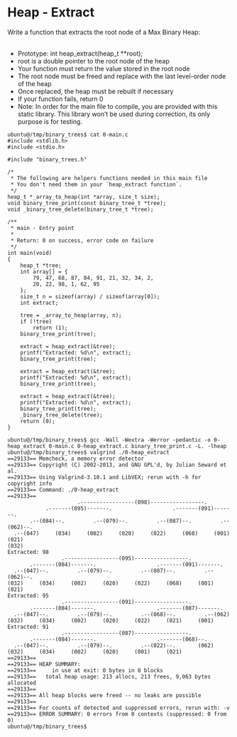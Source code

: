 # Heap - Extract 
Write a function that extracts the root node of a Max Binary Heap:<br>
<br>
* Prototype: int heap_extract(heap_t **root);
* root is a double pointer to the root node of the heap
* Your function must return the value stored in the root node
* The root node must be freed and replace with the last level-order node of the heap
* Once replaced, the heap must be rebuilt if necessary
* If your function fails, return 0
* Note: In order for the main file to compile, you are provided with this static library. This library won’t be used during correction, its only purpose is for testing.

```
ubuntu@/tmp/binary_trees$ cat 0-main.c
#include <stdlib.h>
#include <stdio.h>

#include "binary_trees.h"

/*
 * The following are helpers functions needed in this main file
 * You don't need them in your `heap_extract function`.
 */
heap_t *_array_to_heap(int *array, size_t size);
void binary_tree_print(const binary_tree_t *tree);
void _binary_tree_delete(binary_tree_t *tree);

/**
 * main - Entry point
 *
 * Return: 0 on success, error code on failure
 */
int main(void)
{
    heap_t *tree;
    int array[] = {
        79, 47, 68, 87, 84, 91, 21, 32, 34, 2,
        20, 22, 98, 1, 62, 95
    };
    size_t n = sizeof(array) / sizeof(array[0]);
    int extract;

    tree = _array_to_heap(array, n);
    if (!tree)
        return (1);
    binary_tree_print(tree);

    extract = heap_extract(&tree);
    printf("Extracted: %d\n", extract);
    binary_tree_print(tree);

    extract = heap_extract(&tree);
    printf("Extracted: %d\n", extract);
    binary_tree_print(tree);

    extract = heap_extract(&tree);
    printf("Extracted: %d\n", extract);
    binary_tree_print(tree);
    _binary_tree_delete(tree);
    return (0);
}

ubuntu@/tmp/binary_trees$ gcc -Wall -Wextra -Werror -pedantic -o 0-heap_extract 0-main.c 0-heap_extract.c binary_tree_print.c -L. -lheap
ubuntu@/tmp/binary_trees$ valgrind ./0-heap_extract
==29133== Memcheck, a memory error detector
==29133== Copyright (C) 2002-2013, and GNU GPL'd, by Julian Seward et al.
==29133== Using Valgrind-3.10.1 and LibVEX; rerun with -h for copyright info
==29133== Command: ./0-heap_extract
==29133== 
                      .-----------------(098)-----------------.
            .-------(095)-------.                   .-------(091)-------.
       .--(084)--.         .--(079)--.         .--(087)--.         .--(062)--.
  .--(047)     (034)     (002)     (020)     (022)     (068)     (001)     (021)
(032)
Extracted: 98
                 .-----------------(095)-----------------.
       .-------(084)-------.                   .-------(091)-------.
  .--(047)--.         .--(079)--.         .--(087)--.         .--(062)--.
(032)     (034)     (002)     (020)     (022)     (068)     (001)     (021)
Extracted: 95
                 .-----------------(091)-----------------.
       .-------(084)-------.                   .-------(087)-------.
  .--(047)--.         .--(079)--.         .--(068)--.         .--(062)
(032)     (034)     (002)     (020)     (022)     (021)     (001)
Extracted: 91
                 .-----------------(087)-----------------.
       .-------(084)-------.                   .-------(068)--.
  .--(047)--.         .--(079)--.         .--(022)--.       (062)
(032)     (034)     (002)     (020)     (001)     (021)
==29133== 
==29133== HEAP SUMMARY:
==29133==     in use at exit: 0 bytes in 0 blocks
==29133==   total heap usage: 213 allocs, 213 frees, 9,063 bytes allocated
==29133== 
==29133== All heap blocks were freed -- no leaks are possible
==29133== 
==29133== For counts of detected and suppressed errors, rerun with: -v
==29133== ERROR SUMMARY: 0 errors from 0 contexts (suppressed: 0 from 0)
ubuntu@/tmp/binary_trees$
```
